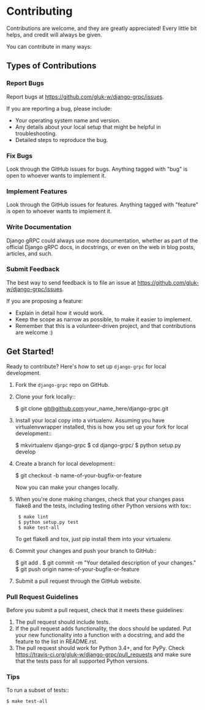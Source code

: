 # Contributing

Contributions are welcome, and they are greatly appreciated! Every
little bit helps, and credit will always be given.

You can contribute in many ways:

## Types of Contributions

### Report Bugs

Report bugs at https://github.com/gluk-w/django-grpc/issues.

If you are reporting a bug, please include:

* Your operating system name and version.
* Any details about your local setup that might be helpful in troubleshooting.
* Detailed steps to reproduce the bug.

### Fix Bugs

Look through the GitHub issues for bugs. Anything tagged with "bug"
is open to whoever wants to implement it.

### Implement Features

Look through the GitHub issues for features. Anything tagged with "feature"
is open to whoever wants to implement it.

### Write Documentation

Django gRPC could always use more documentation, whether as part of the
official Django gRPC docs, in docstrings, or even on the web in blog posts,
articles, and such.

### Submit Feedback

The best way to send feedback is to file an issue at https://github.com/gluk-w/django-grpc/issues.

If you are proposing a feature:

* Explain in detail how it would work.
* Keep the scope as narrow as possible, to make it easier to implement.
* Remember that this is a volunteer-driven project, and that contributions
  are welcome :)

## Get Started!

Ready to contribute? Here's how to set up `django-grpc` for local development.

1. Fork the `django-grpc` repo on GitHub.
2. Clone your fork locally::

    $ git clone git@github.com:your_name_here/django-grpc.git

3. Install your local copy into a virtualenv. Assuming you have virtualenvwrapper installed, this is how you set up your fork for local development::

    $ mkvirtualenv django-grpc
    $ cd django-grpc/
    $ python setup.py develop

4. Create a branch for local development::

    $ git checkout -b name-of-your-bugfix-or-feature

   Now you can make your changes locally.

5. When you're done making changes, check that your changes pass flake8 and the
   tests, including testing other Python versions with tox::

        $ make lint
        $ python setup.py test
        $ make test-all

   To get flake8 and tox, just pip install them into your virtualenv.

6. Commit your changes and push your branch to GitHub::

    $ git add .
    $ git commit -m "Your detailed description of your changes."
    $ git push origin name-of-your-bugfix-or-feature

7. Submit a pull request through the GitHub website.

### Pull Request Guidelines

Before you submit a pull request, check that it meets these guidelines:

1. The pull request should include tests.
2. If the pull request adds functionality, the docs should be updated. Put
   your new functionality into a function with a docstring, and add the
   feature to the list in README.rst.
3. The pull request should work for Python 3.4+, and for PyPy. Check
   https://travis-ci.org/gluk-w/django-grpc/pull_requests
   and make sure that the tests pass for all supported Python versions.

### Tips

To run a subset of tests::

    $ make test-all
